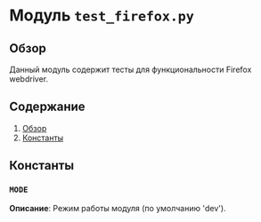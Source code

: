 # Модуль `test_firefox.py`

## Обзор

Данный модуль содержит тесты для функциональности Firefox webdriver.

## Содержание

1. [Обзор](#обзор)
2. [Константы](#константы)

## Константы

### `MODE`
**Описание**: Режим работы модуля (по умолчанию 'dev').